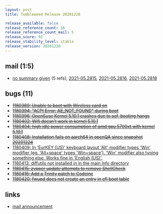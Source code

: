 ```yaml
---
layout: post
title: Tumbleweed Release 20201228

release_available: false
release_reference_count: 16
release_reference_count_mail: 5
release_score: 92
release_stability_level: stable
release_version: 20201228
---
```


## mail (1:5)

- [no summary given](https://github.com/boombatower/tumbleweed-review/issues/10) (5 refs); [2021-05.2815](https://github.com/boombatower/tumbleweed-review/issues/10), [2021-05.2816](https://github.com/boombatower/tumbleweed-review/issues/10), [2021-05.2818](https://github.com/boombatower/tumbleweed-review/issues/10)

## bugs (11)

<!--more-->

- ~~[1180389: Unable to boot with Wireless card on](https://bugzilla.opensuse.org/show_bug.cgi?id=1180389)~~
- ~~[1180394: "ACPI Error: AE_NOT_FOUND" during boot](https://bugzilla.opensuse.org/show_bug.cgi?id=1180394)~~
- ~~[1180396: OpenSuse Kernel 5.10.1 crashes due to sof, booting hangs](https://bugzilla.opensuse.org/show_bug.cgi?id=1180396)~~
- ~~[1180402: Wifi doesn't work in kernel 5.10.1](https://bugzilla.opensuse.org/show_bug.cgi?id=1180402)~~
- ~~[1180404: high idle power consumption of amd gpu 5700xt with kernel 5.10.1](https://bugzilla.opensuse.org/show_bug.cgi?id=1180404)~~
- ~~[1180408: Installation fails on aarch64 in openQA since snapshot 20201224](https://bugzilla.opensuse.org/show_bug.cgi?id=1180408)~~
- [1180409: In 'EurKEY (US)' keyboard layout 'Alt' modifier types 'Win' modifier (eg. 'Alt+space' types 'Win+space'). 'Win' modifier also typing something else. Works fine in 'English (US)'.](https://bugzilla.opensuse.org/show_bug.cgi?id=1180409)
- [1180413: diffutils not installed in in the main info directory](https://bugzilla.opensuse.org/show_bug.cgi?id=1180413)
- ~~[1180415: zypper update attempts to remove ShellCheck](https://bugzilla.opensuse.org/show_bug.cgi?id=1180415)~~
- ~~[1180416: Add a Trinity patch to Codeine](https://bugzilla.opensuse.org/show_bug.cgi?id=1180416)~~
- ~~[1180420: fwupd does not create an entry in efi boot table](https://bugzilla.opensuse.org/show_bug.cgi?id=1180420)~~



## links

- [mail announcement](https://github.com/boombatower/tumbleweed-review/issues/10)
